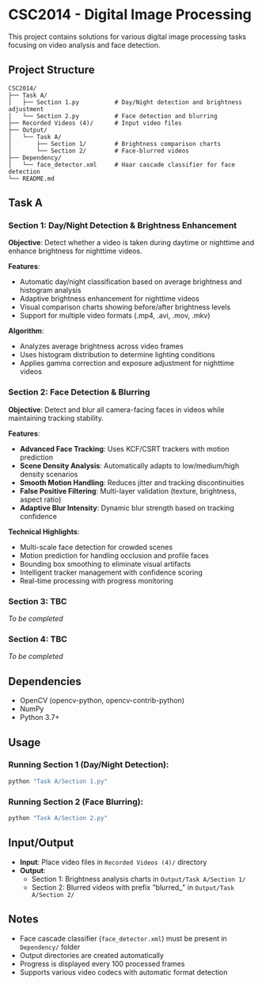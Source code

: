 # CSC2014 - Digital Image Processing

This project contains solutions for various digital image processing tasks focusing on video analysis and face detection.

## Project Structure

```
CSC2014/
├── Task A/
│   ├── Section 1.py          # Day/Night detection and brightness adjustment
│   └── Section 2.py          # Face detection and blurring
├── Recorded Videos (4)/      # Input video files
├── Output/
│   └── Task A/
│       ├── Section 1/        # Brightness comparison charts
│       └── Section 2/        # Face-blurred videos
├── Dependency/
│   └── face_detector.xml     # Haar cascade classifier for face detection
└── README.md
```

## Task A

### Section 1: Day/Night Detection & Brightness Enhancement

**Objective**: Detect whether a video is taken during daytime or nighttime and enhance brightness for nighttime videos.

**Features**:

- Automatic day/night classification based on average brightness and histogram analysis
- Adaptive brightness enhancement for nighttime videos
- Visual comparison charts showing before/after brightness levels
- Support for multiple video formats (.mp4, .avi, .mov, .mkv)

**Algorithm**:

- Analyzes average brightness across video frames
- Uses histogram distribution to determine lighting conditions
- Applies gamma correction and exposure adjustment for nighttime videos

### Section 2: Face Detection & Blurring

**Objective**: Detect and blur all camera-facing faces in videos while maintaining tracking stability.

**Features**:

- **Advanced Face Tracking**: Uses KCF/CSRT trackers with motion prediction
- **Scene Density Analysis**: Automatically adapts to low/medium/high density scenarios
- **Smooth Motion Handling**: Reduces jitter and tracking discontinuities
- **False Positive Filtering**: Multi-layer validation (texture, brightness, aspect ratio)
- **Adaptive Blur Intensity**: Dynamic blur strength based on tracking confidence

**Technical Highlights**:

- Multi-scale face detection for crowded scenes
- Motion prediction for handling occlusion and profile faces
- Bounding box smoothing to eliminate visual artifacts
- Intelligent tracker management with confidence scoring
- Real-time processing with progress monitoring

### Section 3: TBC

*To be completed*

### Section 4: TBC

*To be completed*

## Dependencies

- OpenCV (opencv-python, opencv-contrib-python)
- NumPy
- Python 3.7+

## Usage

### Running Section 1 (Day/Night Detection):

```bash
python "Task A/Section 1.py"
```

### Running Section 2 (Face Blurring):

```bash
python "Task A/Section 2.py"
```

## Input/Output

- **Input**: Place video files in `Recorded Videos (4)/` directory
- **Output**:
  - Section 1: Brightness analysis charts in `Output/Task A/Section 1/`
  - Section 2: Blurred videos with prefix "blurred_" in `Output/Task A/Section 2/`

## Notes

- Face cascade classifier (`face_detector.xml`) must be present in `Dependency/` folder
- Output directories are created automatically
- Progress is displayed every 100 processed frames
- Supports various video codecs with automatic format detection
